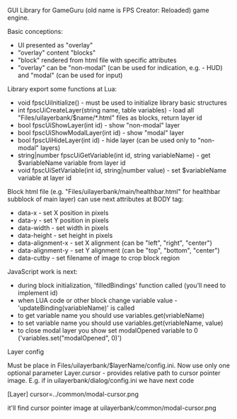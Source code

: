 GUI Library for GameGuru (old name is FPS Creator: Reloaded) game engine.

Basic conceptions:
- UI presented as "overlay"
- "overlay" content "blocks"
- "block" rendered from html file with specific attributes
- "overlay" can be "non-modal" (can be used for indication, e.g. - HUD) and "modal" (can be used for input)

Library export some functions at Lua:
- void fpscUiInitialize() - must be used to initialize library basic structures
- int fpscUiCreateLayer(string name, table variables) - load all "Files/uilayerbank/$name/*.html" files as blocks, return layer id
- bool fpscUiShowLayer(int id) - show "non-modal" layer
- bool fpscUiShowModalLayer(int id) - show "modal" layer
- bool fpscUiHideLayer(int id) - hide layer (can be used only to "non-modal" layers)
- string|number fpscUiGetVariable(int id, string variableName) - get $variableName variable from layer id
- void fpscUiSetVariable(int id, string|number value) - set $variableName variable at layer id

Block html file (e.g. "Files/uilayerbank/main/healthbar.html" for healthbar subblock of main layer) can use next attributes at BODY tag:
- data-x - set X position in pixels
- data-y - set Y position in pixels
- data-width - set width in pixels
- data-height - set height in pixels
- data-alignment-x - set X alignment (can be "left", "right", "center")
- data-alignment-y - set Y alignment (can be "top", "bottom", "center")
- data-cutby - set filename of image to crop block region

JavaScript work is next:
- during block initialization, 'filledBindings' function called (you'll need to implement id)
- when LUA code or other block change variable value - 'updateBinding(variableName)' is called
- to get variable name you should use variables.get(vriableName)
- to set variable name you should use variables.get(vriableName, value)
- to close modal layer you show set modalOpened variable to 0 ('variables.set("modalOpened", 0)')

Layer config

Must be place in Files/uilayerbank/$layerName/config.ini.
Now use only one optional parameter Layer.cursor - provides relative path to cursor pointer image.
E.g. if in uilayerbank/dialog/config.ini we have next code

[Layer]
cursor=../common/modal-cursor.png

it'll find cursor pointer image at uilayerbank/common/modal-cursor.png